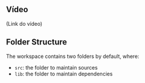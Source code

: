 ## Vídeo

(Link do vídeo)

## Folder Structure

The workspace contains two folders by default, where:

- `src`: the folder to maintain sources
- `lib`: the folder to maintain dependencies

